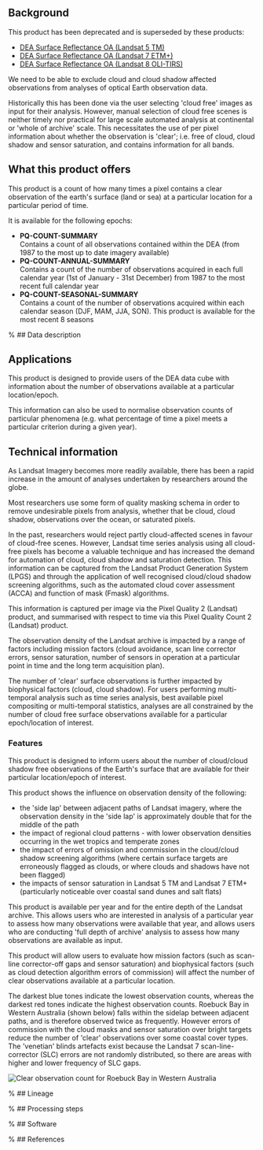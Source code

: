 ## Background

This product has been deprecated and is superseded by these products:
* [DEA Surface Reflectance OA (Landsat 5 TM)](/data/product/dea-surface-reflectance-oa-landsat-5-tm/)
* [DEA Surface Reflectance OA (Landsat 7 ETM+)](/data/product/dea-surface-reflectance-oa-landsat-7-etm/)
* [DEA Surface Reflectance OA (Landsat 8 OLI-TIRS)](/data/product/dea-surface-reflectance-oa-landsat-8-oli-tirs/)

We need to be able to exclude cloud and cloud shadow affected observations from analyses of optical Earth observation data.

Historically this has been done via the user selecting 'cloud free' images as input for their analysis. However, manual selection of cloud free scenes is neither timely nor practical for large scale automated analysis at continental or 'whole of archive' scale. This necessitates the use of per pixel information about whether the observation is 'clear'; i.e. free of cloud, cloud shadow and sensor saturation, and contains information for all bands.

## What this product offers

This product is a count of how many times a pixel contains a clear observation of the earth's surface (land or sea) at a particular location for a particular period of time.

It is available for the following epochs:

* **PQ-COUNT-SUMMARY**  
 Contains a count of all observations contained within the DEA (from 1987 to the most up to date imagery available)
* **PQ-COUNT-ANNUAL-SUMMARY**  
 Contains a count of the number of observations acquired in each full calendar year (1st of January - 31st December) from 1987 to the most recent full calendar year
* **PQ-COUNT-SEASONAL-SUMMARY**  
 Contains a count of the number of observations acquired within each calendar season (DJF, MAM, JJA, SON). This product is available for the most recent 8 seasons

% ## Data description

## Applications

This product is designed to provide users of the DEA data cube with information about the number of observations available at a particular location/epoch.

This information can also be used to normalise observation counts of particular phenomena (e.g. what percentage of time a pixel meets a particular criterion during a given year).

## Technical information

As Landsat Imagery becomes more readily available, there has been a rapid increase in the amount of analyses undertaken by researchers around the globe.

Most researchers use some form of quality masking schema in order to remove undesirable pixels from analysis, whether that be cloud, cloud shadow, observations over the ocean, or saturated pixels.

In the past, researchers would reject partly cloud-affected scenes in favour of cloud-free scenes. However, Landsat time series analysis using all cloud-free pixels has become a valuable technique and has increased the demand for automation of cloud, cloud shadow and saturation detection. This information can be captured from the Landsat Product Generation System (LPGS) and through the application of well recognised cloud/cloud shadow screening algorithms, such as the automated cloud cover assessment (ACCA) and function of mask (Fmask) algorithms.

This information is captured per image via the Pixel Quality 2 (Landsat) product, and summarised with respect to time via this Pixel Quality Count 2 (Landsat) product.

The observation density of the Landsat archive is impacted by a range of factors including mission factors (cloud avoidance, scan line corrector errors, sensor saturation, number of sensors in operation at a particular point in time and the long term acquisition plan).

The number of 'clear' surface observations is further impacted by biophysical factors (cloud, cloud shadow). For users performing multi-temporal analysis such as time series analysis, best available pixel compositing or multi-temporal statistics, analyses are all constrained by the number of cloud free surface observations available for a particular epoch/location of interest.

### Features

This product is designed to inform users about the number of cloud/cloud shadow free observations of the Earth's surface that are available for their particular location/epoch of interest.

This product shows the influence on observation density of the following:
* the 'side lap' between adjacent paths of Landsat imagery, where the observation density in the 'side lap' is approximately double that for the middle of the path
* the impact of regional cloud patterns - with lower observation densities occurring in the wet tropics and temperate zones
* the impact of errors of omission and commission in the cloud/cloud shadow screening algorithms (where certain surface targets are erroneously flagged as clouds, or where clouds and shadows have not been flagged)
* the impacts of sensor saturation in Landsat 5 TM and Landsat 7 ETM+ (particularly noticeable over coastal sand dunes and salt flats)

This product is available per year and for the entire depth of the Landsat archive. This allows users who are interested in analysis of a particular year to assess how many observations were available that year, and allows users who are conducting 'full depth of archive' analysis to assess how many observations are available as input.

This product will allow users to evaluate how mission factors (such as scan-line corrector-off gaps and sensor saturation) and biophysical factors (such as cloud detection algorithm errors of commission) will affect the number of clear observations available at a particular location.

The darkest blue tones indicate the lowest observation counts, whereas the darkest red tones indicate the highest observation counts.  Roebuck Bay in Western Australia (shown below) falls within the sidelap between adjacent paths, and is therefore observed twice as frequently.  However errors of commission with the cloud masks and sensor saturation over bright targets reduce the number of 'clear' observations over some coastal cover types.  The 'venetian' blinds artefacts exist because the Landsat 7 scan-line-corrector (SLC) errors are not randomly distributed, so there are areas with higher and lower frequency of SLC gaps.

![Clear observation count for Roebuck Bay in Western Australia](/_files/cmi/Observation_density.png)

% ## Lineage

% ## Processing steps

% ## Software

% ## References

